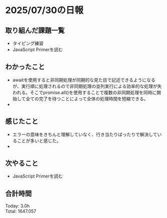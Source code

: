# 2025/07/30の日報
## 取り組んだ課題一覧
* タイピング練習
* JavaScript Primerを読む
## わかったこと 
* awaitを使用すると非同期処理が同期的な見た目で記述できるようになるが、実行順に処理されるので非同期処理の並列実行による効率的な処理が失われる。そこでpromise.all()を使用することで複数の非同期処理を同時に開始して全ての完了を待つことによって全体の処理時間を短縮できる。
* 
## 感じたこと
* エラーの意味をきちんと理解していなく、行き当たりばったりで解決していることが多いと感じた。
* 
## 次やること
* JavaScript Primerを読む
##  合計時間 
Today: 3.0h<br>
Total: 1647.057
